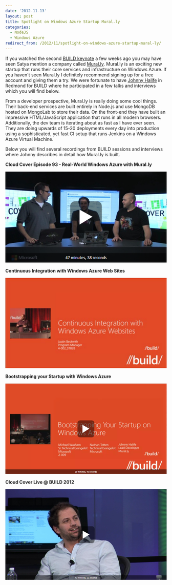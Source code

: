 ```yaml
---
date: '2012-11-13'
layout: post
title: Spotlight on Windows Azure Startup Mural.ly
categories:
  - NodeJS
  - Windows Azure
redirect_from: /2012/11/spotlight-on-windows-azure-startup-mural-ly/
---
```


If you watched the second [BUILD keynote](http://channel9.msdn.com/Events/Build/2012/1-002) a few weeks ago you may have seen Satya mention a company called [Mural.ly](http://mural.ly). Mural.ly is an exciting new startup that runs their core services and infrastructure on Windows Azure. If you haven't seen Mural.ly I definitely recommend signing up for a free account and giving them a try. We were fortunate to have [Johnny Halife](https://twitter.com/johnnyhalife) in Redmond for BUILD where he participated in a few talks and interviews which you will find below.

From a developer prospective, Mural.ly is really doing some cool things. Their back-end services are built entirely in Node.js and use MongoDB hosted on MongoLab to store their data. On the front-end they have built an impressive HTML/JavaScript application that runs in all modern browsers. Additionally, the dev team is iterating about as fast as I have ever seen. They are doing upwards of 15-20 deployments every day into production using a sophisticated, yet fast CI setup that runs Jenkins on a Windows Azure Virtual Machine.

Below you will find several recordings from BUILD sessions and interviews where Johnny describes in detail how Mural.ly is built.

**Cloud Cover Episode 93 - Real-World Windows Azure with Mural.ly**

[![](/images/2012/11/cc93.png)](http://channel9.msdn.com/Shows/Cloud+Cover/Episode-93-Real-World-Windows-Azure-with-Murally)

**Continuous Integration with Windows Azure Web Sites**

[![](/images/2012/11/ci.png)](http://channel9.msdn.com/Events/Build/2012/4-002)

**Bootstrapping your Startup with Windows Azure**

[![](/images/2012/11/bootstrapping.png)](http://channel9.msdn.com/Events/Build/2012/2-009)

**Cloud Cover Live @ BUILD 2012**

[![](/images/2012/11/cc.png)](http://channel9.msdn.com/Events/Ch9Live/Channel-9-Live-at-BUILD-2012/Cloud-Cover-Live-at-Build-2012)

